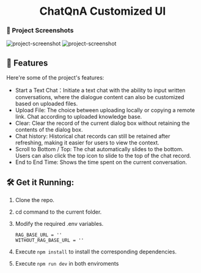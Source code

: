 <h1 align="center" id="title">ChatQnA Customized UI</h1>

### 📸 Project Screenshots

![project-screenshot](https://imgur.com/27aa49d.png)
![project-screenshot](https://i.imgur.com/GGiRcrT.png)


<h2>🧐 Features</h2>

Here're some of the project's features:

- Start a Text Chat：Initiate a text chat with the ability to input written conversations, where the dialogue content can also be customized based on uploaded files.
- Upload File: The choice between uploading locally or copying a remote link. Chat according to uploaded knowledge base.
- Clear: Clear the record of the current dialog box without retaining the contents of the dialog box.
- Chat history: Historical chat records can still be retained after refreshing, making it easier for users to view the context.
- Scroll to Bottom / Top: The chat automatically slides to the bottom. Users can also click the top icon to slide to the top of the chat record.
- End to End Time: Shows the time spent on the current conversation.

<h2>🛠️ Get it Running:</h2>

1. Clone the repo.

2. cd command to the current folder.

3. Modify the required .env variables.
    ```
    RAG_BASE_URL = ''
    WITHOUT_RAG_BASE_URL = ''
    ```
4. Execute `npm install` to install the corresponding dependencies.

5. Execute `npm run dev` in both enviroments
